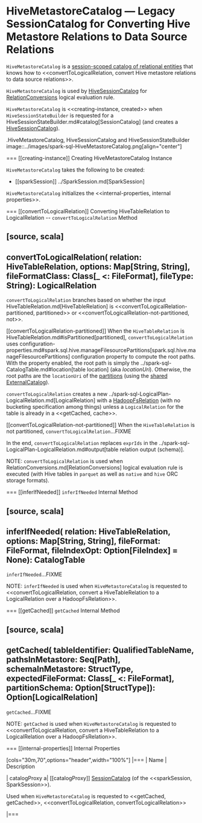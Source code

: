 # HiveMetastoreCatalog &mdash; Legacy SessionCatalog for Converting Hive Metastore Relations to Data Source Relations

`HiveMetastoreCatalog` is a [session-scoped catalog of relational entities](../SessionCatalog.md) that knows how to <<convertToLogicalRelation, convert Hive metastore relations to data source relations>>.

`HiveMetastoreCatalog` is used by [HiveSessionCatalog](HiveSessionCatalog.md#metastoreCatalog) for [RelationConversions](RelationConversions.md) logical evaluation rule.

`HiveMetastoreCatalog` is <<creating-instance, created>> when `HiveSessionStateBuilder` is requested for a HiveSessionStateBuilder.md#catalog[SessionCatalog] (and creates a [HiveSessionCatalog](HiveSessionCatalog.md#metastoreCatalog)).

.HiveMetastoreCatalog, HiveSessionCatalog and HiveSessionStateBuilder
image::../images/spark-sql-HiveMetastoreCatalog.png[align="center"]

=== [[creating-instance]] Creating HiveMetastoreCatalog Instance

`HiveMetastoreCatalog` takes the following to be created:

* [[sparkSession]] ../SparkSession.md[SparkSession]

`HiveMetastoreCatalog` initializes the <<internal-properties, internal properties>>.

=== [[convertToLogicalRelation]] Converting HiveTableRelation to LogicalRelation -- `convertToLogicalRelation` Method

[source, scala]
----
convertToLogicalRelation(
  relation: HiveTableRelation,
  options: Map[String, String],
  fileFormatClass: Class[_ <: FileFormat],
  fileType: String): LogicalRelation
----

`convertToLogicalRelation` branches based on whether the input HiveTableRelation.md[HiveTableRelation] is <<convertToLogicalRelation-partitioned, partitioned>> or <<convertToLogicalRelation-not-partitioned, not>>.

[[convertToLogicalRelation-partitioned]]
When the `HiveTableRelation` is HiveTableRelation.md#isPartitioned[partitioned], `convertToLogicalRelation` uses configuration-properties.md#spark.sql.hive.manageFilesourcePartitions[spark.sql.hive.manageFilesourcePartitions] configuration property to compute the root paths. With the property enabled, the root path is simply the ../spark-sql-CatalogTable.md#location[table location] (aka _locationUri_). Otherwise, the root paths are the `locationUri` of the [partitions](../ExternalCatalog.md#listPartitions) (using the [shared ExternalCatalog](../SharedState.md#externalCatalog)).

`convertToLogicalRelation` creates a new ../spark-sql-LogicalPlan-LogicalRelation.md[LogicalRelation] with a [HadoopFsRelation](../HadoopFsRelation.md) (with no bucketing specification among things) unless a `LogicalRelation` for the table is already in a <<getCached, cache>>.

[[convertToLogicalRelation-not-partitioned]]
When the `HiveTableRelation` is not partitioned, `convertToLogicalRelation`...FIXME

In the end, `convertToLogicalRelation` replaces `exprIds` in the ../spark-sql-LogicalPlan-LogicalRelation.md#output[table relation output (schema)].

NOTE: `convertToLogicalRelation` is used when RelationConversions.md[RelationConversions] logical evaluation rule is executed (with Hive tables in `parquet` as well as `native` and `hive` ORC storage formats).

=== [[inferIfNeeded]] `inferIfNeeded` Internal Method

[source, scala]
----
inferIfNeeded(
  relation: HiveTableRelation,
  options: Map[String, String],
  fileFormat: FileFormat,
  fileIndexOpt: Option[FileIndex] = None): CatalogTable
----

`inferIfNeeded`...FIXME

NOTE: `inferIfNeeded` is used when `HiveMetastoreCatalog` is requested to <<convertToLogicalRelation, convert a HiveTableRelation to a LogicalRelation over a HadoopFsRelation>>.

=== [[getCached]] `getCached` Internal Method

[source, scala]
----
getCached(
  tableIdentifier: QualifiedTableName,
  pathsInMetastore: Seq[Path],
  schemaInMetastore: StructType,
  expectedFileFormat: Class[_ <: FileFormat],
  partitionSchema: Option[StructType]): Option[LogicalRelation]
----

`getCached`...FIXME

NOTE: `getCached` is used when `HiveMetastoreCatalog` is requested to <<convertToLogicalRelation, convert a HiveTableRelation to a LogicalRelation over a HadoopFsRelation>>.

=== [[internal-properties]] Internal Properties

[cols="30m,70",options="header",width="100%"]
|===
| Name
| Description

| catalogProxy
a| [[catalogProxy]] [SessionCatalog](../SessionCatalog.md) (of the <<sparkSession, SparkSession>>).

Used when `HiveMetastoreCatalog` is requested to <<getCached, getCached>>, <<convertToLogicalRelation, convertToLogicalRelation>>

|===

